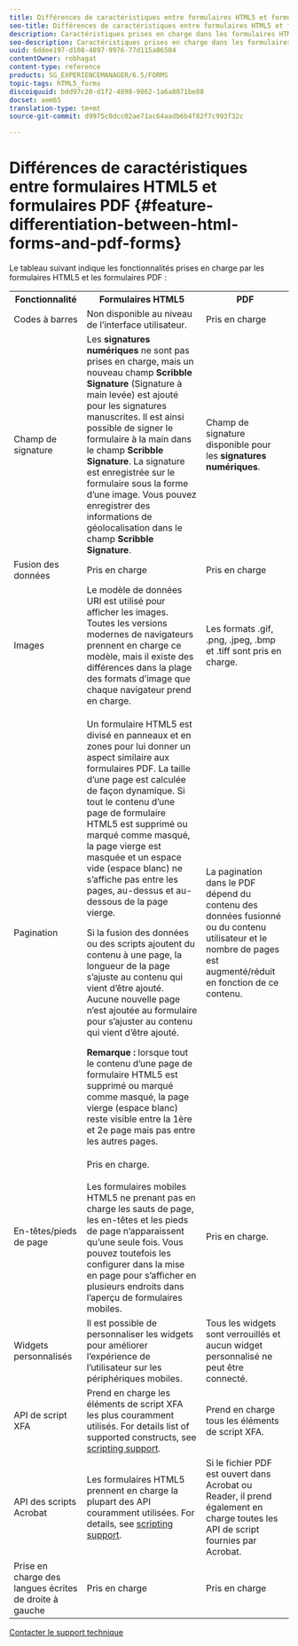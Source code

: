 ```yaml
---
title: Différences de caractéristiques entre formulaires HTML5 et formulaires PDF
seo-title: Différences de caractéristiques entre formulaires HTML5 et formulaires PDF
description: Caractéristiques prises en charge dans les formulaires HTML5 et les formulaires PDF
seo-description: Caractéristiques prises en charge dans les formulaires HTML5 et les formulaires PDF
uuid: 6ddee197-d108-4897-9976-77d115a06504
contentOwner: robhagat
content-type: reference
products: SG_EXPERIENCEMANAGER/6.5/FORMS
topic-tags: hTML5_forms
discoiquuid: bdd97c20-d1f2-4898-9862-1a6a8071be88
docset: aem65
translation-type: tm+mt
source-git-commit: d9975c0dcc02ae71ac64aadb6b4f82f7c993f32c

---
```



# Différences de caractéristiques entre formulaires HTML5 et formulaires PDF {#feature-differentiation-between-html-forms-and-pdf-forms}

Le tableau suivant indique les fonctionnalités prises en charge par les formulaires HTML5 et les formulaires PDF :

<table>
 <tbody>
  <tr>
   <th>Fonctionnalité</th>
   <th>Formulaires HTML5</th>
   <th>PDF</th>
  </tr>
  <tr>
   <td>Codes à barres<br /> </td>
   <td>Non disponible au niveau de l’interface utilisateur. </td>
   <td>Pris en charge</td>
  </tr>
  <tr>
   <td>Champ de signature<br /> </td>
   <td>Les <strong>signatures numériques</strong> ne sont pas prises en charge, mais un nouveau champ <strong>Scribble Signature</strong> (Signature à main levée) est ajouté pour les signatures manuscrites. Il est ainsi possible de signer le formulaire à la main dans le champ <strong>Scribble Signature</strong>. La signature est enregistrée sur le formulaire sous la forme d’une image. Vous pouvez enregistrer des informations de géolocalisation dans le champ <strong>Scribble Signature</strong>.</td>
   <td>Champ de signature disponible pour les <strong>signatures numériques</strong>.</td>
  </tr>
  <tr>
   <td>Fusion des données</td>
   <td>Pris en charge</td>
   <td>Pris en charge</td>
  </tr>
  <tr>
   <td>Images</td>
   <td>Le modèle de données URI est utilisé pour afficher les images. Toutes les versions modernes de navigateurs prennent en charge ce modèle, mais il existe des différences dans la plage des formats d’image que chaque navigateur prend en charge.<br /> </td>
   <td>Les formats .gif, .png, .jpeg, .bmp et .tiff sont pris en charge.</td>
  </tr>
  <tr>
   <td>Pagination<br /> </td>
   <td><p>Un formulaire HTML5 est divisé en panneaux et en zones pour lui donner un aspect similaire aux formulaires PDF. La taille d’une page est calculée de façon dynamique. Si tout le contenu d’une page de formulaire HTML5 est supprimé ou marqué comme masqué, la page vierge est masquée et un espace vide (espace blanc) ne s’affiche pas entre les pages, au-dessus et au-dessous de la page vierge.</p> <p>Si la fusion des données ou des scripts ajoutent du contenu à une page, la longueur de la page s’ajuste au contenu qui vient d’être ajouté. Aucune nouvelle page n’est ajoutée au formulaire pour s’ajuster au contenu qui vient d’être ajouté. </p> <p><strong>Remarque :</strong> lorsque tout le contenu d’une page de formulaire HTML5 est supprimé ou marqué comme masqué, la page vierge (espace blanc) reste visible entre la 1ère et 2e page mais pas entre les autres pages.</p> </td>
   <td>La pagination dans le PDF dépend du contenu des données fusionné ou du contenu utilisateur et le nombre de pages est augmenté/réduit en fonction de ce contenu.</td>
  </tr>
  <tr>
   <td>En-têtes/pieds de page </td>
   <td>Pris en charge. <br /> <br /> Les formulaires mobiles HTML5 ne prenant pas en charge les sauts de page, les en-têtes et les pieds de page n’apparaissent qu’une seule fois. Vous pouvez toutefois les configurer dans la mise en page pour s’afficher en plusieurs endroits dans l’aperçu de formulaires mobiles.<br /> </td>
   <td>Pris en charge.</td>
  </tr>
  <tr>
   <td>Widgets personnalisés</td>
   <td>Il est possible de personnaliser les widgets pour améliorer l’expérience de l’utilisateur sur les périphériques mobiles.<br /> </td>
   <td>Tous les widgets sont verrouillés et aucun widget personnalisé ne peut être connecté.<br /> </td>
  </tr>
  <tr>
   <td>API de script XFA</td>
   <td>Prend en charge les éléments de script XFA les plus couramment utilisés. For details list of supported constructs, see <a href="/help/forms/using/scripting-support.md">scripting support</a>.</td>
   <td>Prend en charge tous les éléments de script XFA.</td>
  </tr>
  <tr>
   <td>API des scripts Acrobat </td>
   <td>Les formulaires HTML5 prennent en charge la plupart des API couramment utilisées. For details, see <a href="/help/forms/using/scripting-support.md">scripting support</a>.</td>
   <td>Si le fichier PDF est ouvert dans Acrobat ou Reader, il prend également en charge toutes les API de script fournies par Acrobat.</td>
  </tr>
  <tr>
   <td>Prise en charge des langues écrites de droite à gauche </td>
   <td>Pris en charge</td>
   <td>Pris en charge</td>
  </tr>
 </tbody>
</table>

<!--Follow the best practices to enable a form template for HTML5 renditions and ensure that the behavior and appearance of HTML5 forms and XFA-based PDF is consistent. For detailed list of best practices, see [Best practices to design an HTML5 form.](/help/forms/using/best-practices-design-html5-forms.md)-->

[Contacter le support technique](https://www.adobe.com/account/sign-in.supportportal.html)
